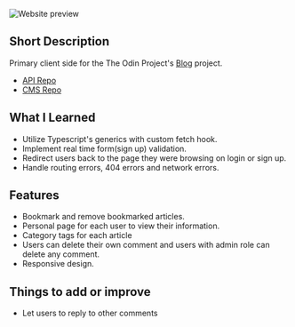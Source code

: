 
![Website preview](https://github.com/BookmanJunior/TOP-Blog/assets/108391790/2c53fa90-685b-46aa-9fa3-07f69f00bce6)

## Short Description
Primary client side for the The Odin Project's [Blog](https://www.theodinproject.com/lessons/nodejs-blog-api) project.

- [API Repo](https://github.com/BookmanJunior/TOP-Blog-api)
- [CMS Repo](https://github.com/BookmanJunior/TOP-Blog-CMS)

## What I Learned
- Utilize Typescript's generics with custom fetch hook.
- Implement real time form(sign up) validation.
- Redirect users back to the page they were browsing on login or sign up.
- Handle routing errors, 404 errors and network errors.

## Features
- Bookmark and remove bookmarked articles.
- Personal page for each user to view their information.
- Category tags for each article
- Users can delete their own comment and users with admin role can delete any comment. 
- Responsive design.

## Things to add or improve
- Let users to reply to other comments
